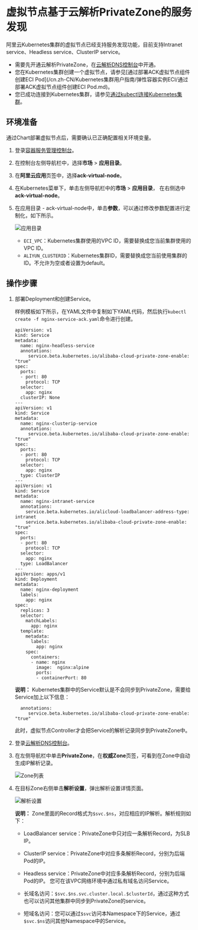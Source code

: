 # 虚拟节点基于云解析PrivateZone的服务发现

阿里云Kubernetes集群的虚拟节点已经支持服务发现功能，目前支持Intranet service、Headless service、ClusterIP service。

-   需要先开通云解析PrivateZone，在[云解析DNS控制台](https://dns.console.aliyun.com/)中开通。
-   您在Kubernetes集群创建一个虚拟节点，请参见[通过部署ACK虚拟节点组件创建ECI Pod](/cn.zh-CN/Kubernetes集群用户指南/弹性容器实例ECI/通过部署ACK虚拟节点组件创建ECI Pod.md)。
-   您已成功连接到Kubernetes集群，请参见[通过kubectl连接Kubernetes集群](/cn.zh-CN/Kubernetes集群用户指南/集群/连接集群/通过kubectl连接Kubernetes集群.md)。

## 环境准备

通过Chart部署虚拟节点后，需要确认已正确配置相关环境变量。

1.  登录[容器服务管理控制台](https://cs.console.aliyun.com)。

2.  在控制台左侧导航栏中，选择**市场** \> **应用目录**。

3.  在**阿里云应用**页签中，选择**ack-virtual-node**。

4.  在Kubernetes菜单下，单击左侧导航栏中的**市场** \> **应用目录**， 在右侧选中**ack-virtual-node**。

5.  在应用目录 - ack-virtual-node中，单击**参数**，可以通过修改参数配置进行定制化，如下所示。

    ![应用目录](https://static-aliyun-doc.oss-accelerate.aliyuncs.com/assets/img/zh-CN/0563659951/p65159.png)

    -   `ECI_VPC`：Kubernetes集群使用的VPC ID，需要替换成您当前集群使用的VPC ID。
    -   `ALIYUN_CLUSTERID`：Kubernetes集群ID，需要替换成您当前使用集群的ID。不允许为空或者设置为default。

## 操作步骤

1.  部署Deployment和创建Service。

    样例模板如下所示，在YAML文件中复制如下YAML代码，然后执行`kubectl create -f nginx-service-ack.yaml`命令进行创建。

    ```
    apiVersion: v1
    kind: Service
    metadata:
      name: nginx-headless-service
      annotations:
         service.beta.kubernetes.io/alibaba-cloud-private-zone-enable: "true"
    spec:
      ports:
      - port: 80
        protocol: TCP
      selector:
        app: nginx
      clusterIP: None
    ---
    apiVersion: v1
    kind: Service
    metadata:
      name: nginx-clusterip-service
      annotations:
         service.beta.kubernetes.io/alibaba-cloud-private-zone-enable: "true"
    spec:
      ports:
      - port: 80
        protocol: TCP
      selector:
        app: nginx
      type: ClusterIP
    ---
    apiVersion: v1
    kind: Service
    metadata:
      name: nginx-intranet-service
      annotations:
        service.beta.kubernetes.io/alicloud-loadbalancer-address-type: intranet
        service.beta.kubernetes.io/alibaba-cloud-private-zone-enable: "true"
    spec:
      ports:
      - port: 80
        protocol: TCP
      selector:
        app: nginx
      type: LoadBalancer
    ---
    apiVersion: apps/v1
    kind: Deployment
    metadata:
      name: nginx-deployment
      labels:
        app: nginx
    spec:
      replicas: 3
      selector:
        matchLabels:
          app: nginx
      template:
        metadata:
          labels:
            app: nginx
        spec:
          containers:
          - name: nginx
            image:  nginx:alpine
            ports:
            - containerPort: 80
    ```

    **说明：** Kubernetes集群中的Service默认是不会同步到PrivateZone，需要给Service加上以下信息：

    ```
      annotations:
         service.beta.kubernetes.io/alibaba-cloud-private-zone-enable: "true"
    ```

    此时，虚拟节点Controller才会把Service的解析记录同步到PrivateZone中。

2.  登录[云解析DNS控制台](https://dns.console.aliyun.com/)。

3.  在左侧导航栏中单击**PrivateZone**，在**权威Zone**页签，可看到在Zone中自动生成IP解析记录。

    ![Zone列表](https://static-aliyun-doc.oss-accelerate.aliyuncs.com/assets/img/zh-CN/7694163161/p10241.png)

4.  在目标Zone右侧单击**解析设置**，弹出解析设置详情页面。

    ![解析设置](https://static-aliyun-doc.oss-accelerate.aliyuncs.com/assets/img/zh-CN/1563659951/p65338.png)

    **说明：** Zone里面的Record格式为`$svc.$ns`，对应相应的IP解析。解析规则如下：

    -   LoadBalancer service：PrivateZone中只对应一条解析Record，为SLB IP。
    -   ClusterIP service：PrivateZone中对应多条解析Record，分别为后端Pod的IP。
    -   Headless service：PrivateZone中对应多条解析Record，分别为后端Pod的IP。
    您可在该VPC网络环境中通过私有域名访问Service。

    -   长域名访问：`$svc.$ns.svc.cluster.local.$clusterId`，通过这种方式也可以访问其他集群中同步到PrivateZone的service。
    -   短域名访问：您可以通过`$svc`访问本Namespace下的Service，通过`$svc.$ns`访问其他Namespace中的Service。

